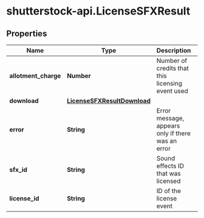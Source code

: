 # shutterstock-api.LicenseSFXResult

## Properties
Name | Type | Description | Notes
------------ | ------------- | ------------- | -------------
**allotment_charge** | **Number** | Number of credits that this licensing event used | [optional] 
**download** | [**LicenseSFXResultDownload**](LicenseSFXResultDownload.md) |  | [optional] 
**error** | **String** | Error message, appears only if there was an error | [optional] 
**sfx_id** | **String** | Sound effects ID that was licensed | 
**license_id** | **String** | ID of the license event | [optional] 


